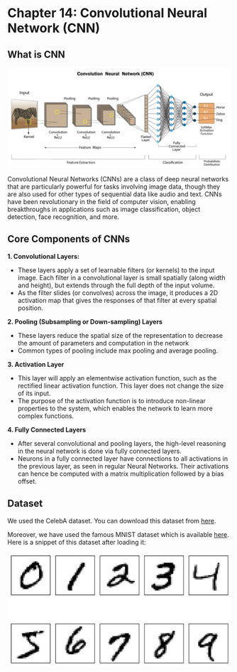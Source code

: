 # Chapter 14: Convolutional Neural Network (CNN)

## What is CNN
![CNN](../../assets/cnn.jpg)

Convolutional Neural Networks (CNNs) are a class of deep neural networks that are particularly powerful for tasks involving image data, though they are also used for other types of sequential data like audio and text. CNNs have been revolutionary in the field of computer vision, enabling breakthroughs in applications such as image classification, object detection, face recognition, and more.

## Core Components of CNNs
**1. Convolutional Layers:**
- These layers apply a set of learnable filters (or kernels) to the input image. Each filter in a convolutional layer is small spatially (along width and height), but extends through the full depth of the input volume. 
- As the filter slides (or convolves) across the image, it produces a 2D activation map that gives the responses of that filter at every spatial position.

**2. Pooling (Subsampling or Down-sampling) Layers**
- These layers reduce the spatial size of the representation to decrease the amount of parameters and computation in the network
- Common types of pooling include max pooling and average pooling.

**3. Activation Layer**
- This layer will apply an elementwise activation function, such as the rectified linear activation function. This layer does not change the size of its input.
- The purpose of the activation function is to introduce non-linear properties to the system, which enables the network to learn more complex functions.

**4. Fully Connected Layers**
- After several convolutional and pooling layers, the high-level reasoning in the neural network is done via fully connected layers. 
- Neurons in a fully connected layer have connections to all activations in the previous layer, as seen in regular Neural Networks. Their activations can hence be computed with a matrix multiplication followed by a bias offset.


## Dataset
We used the CelebA dataset. You can download this dataset from [here](https://drive.google.com/file/d/1m8-EBPgi5MRubrm6iQjafK2QMHDBMSfJ/view?usp=sharing). 

Moreover, we have used the famous MNIST dataset which is available [here](http://yann.lecun.com/exdb/mnist/). Here is a snippet of this dataset after loading it:

![MN](../../assets/MNIST.png)

